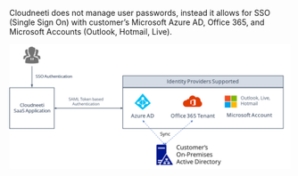 Cloudneeti does not manage user passwords, instead it allows for SSO (Single Sign On) with customer’s Microsoft Azure AD, Office 365, and Microsoft Accounts (Outlook, Hotmail, Live).

![](images/7.png?raw=true)